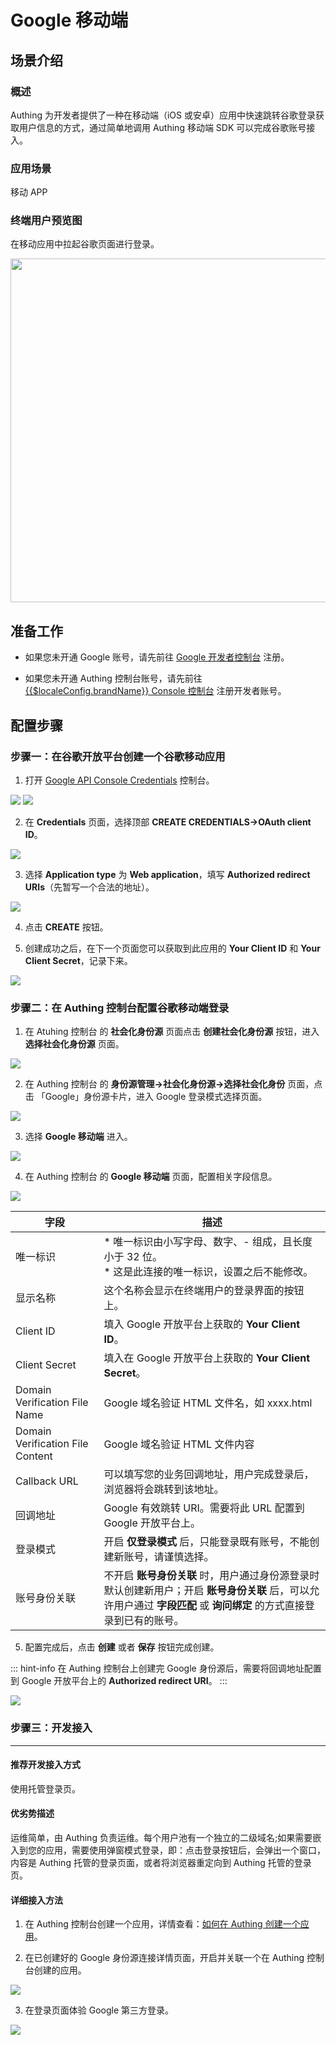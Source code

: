 # Google 移动端

<LastUpdated />

## 场景介绍

### 概述

Authing 为开发者提供了一种在移动端（iOS 或安卓）应用中快速跳转谷歌登录获取用户信息的方式，通过简单地调用 Authing 移动端 SDK 可以完成谷歌账号接入。

### 应用场景

移动 APP

### 终端用户预览图

在移动应用中拉起谷歌页面进行登录。

<img src="./images/google-mobile.png" height=550 style="display:block;margin: 0 auto;">

## 准备工作

* 如果您未开通 Google 账号，请先前往 [Google 开发者控制台](https://accounts.google.com/signin/v2/identifier?hl=zh-TW&continue=https%3A%2F%2Fwww.google.com%2F&ec=GAlAmgQ&flowName=GlifWebSignIn&flowEntry=AddSession) 注册。

* 如果您未开通 Authing 控制台账号，请先前往 [{{$localeConfig.brandName}} Console 控制台](https://authing.cn/) 注册开发者账号。

## 配置步骤

### 步骤一：在谷歌开放平台创建一个谷歌移动应用

1. 打开 [Google API Console Credentials](https://console.cloud.google.com/apis/credentials) 控制台。

<img src="./images/google_2-mobile.png" >

<img src="./images/google_3-mobile.png" >

2. 在 **Credentials** 页面，选择顶部 **CREATE CREDENTIALS->OAuth client ID**。

<img src="./images/google_4-mobile.png" >

3. 选择 **Application type** 为 **Web application**，填写 **Authorized redirect URIs**（先暂写一个合法的地址）。

<img src="./images/google_5-mobile.png" >

4. 点击 **CREATE** 按钮。

5. 创建成功之后，在下一个页面您可以获取到此应用的 **Your Client ID** 和 **Your Client Secret**，记录下来。

<img src="./images/google_6-mobile.png" >

### 步骤二：在 Authing 控制台配置谷歌移动端登录

1. 在 Atuhing 控制台 的 **社会化身份源** 页面点击 **创建社会化身份源** 按钮，进入 **选择社会化身份源** 页面。

<img src="./images/google_7-mobile.png" >

2. 在 Authing 控制台 的 **身份源管理->社会化身份源->选择社会化身份** 页面，点击 「Google」身份源卡片，进入 Google 登录模式选择页面。

<img src="./images/google_8-mobile.png" >

3. 选择 **Google 移动端** 进入。

<img src="./images/google_9-mobile.png" >

4. 在 Authing 控制台 的 **Google 移动端** 页面，配置相关字段信息。

<img src="./images/google_10-mobile.png" >

| 字段 | 描述 |
| ----| ---- |
| 唯一标识 | * 唯一标识由小写字母、数字、- 组成，且长度小于 32 位。</br>* 这是此连接的唯一标识，设置之后不能修改。|
| 显示名称 | 这个名称会显示在终端用户的登录界面的按钮上。|
| Client ID | 填入 Google 开放平台上获取的 **Your Client ID**。|
| Client Secret | 填入在 Google 开放平台上获取的 **Your Client Secret**。|
| Domain Verification File Name | Google 域名验证 HTML 文件名，如 xxxx.html |
| Domain Verification File Content | Google 域名验证 HTML 文件内容|
| Callback URL | 可以填写您的业务回调地址，用户完成登录后，浏览器将会跳转到该地址。 |
| 回调地址 | Google 有效跳转 URI。需要将此 URL 配置到 Google 开放平台上。 |
| 登录模式 | 开启 **仅登录模式** 后，只能登录既有账号，不能创建新账号，请谨慎选择。 |
| 账号身份关联 | 不开启 **账号身份关联** 时，用户通过身份源登录时默认创建新用户；开启 **账号身份关联** 后，可以允许用户通过 **字段匹配** 或 **询问绑定** 的方式直接登录到已有的账号。 |

5. 配置完成后，点击 **创建** 或者 **保存** 按钮完成创建。

::: hint-info
在 Authing 控制台上创建完 Google 身份源后，需要将回调地址配置到 Google 开放平台上的 **Authorized redirect URI**。
:::

<img src="./images/google_11-mobile.png" >

### 步骤三：开发接入

---

#### 推荐开发接入方式

使用托管登录页。

#### 优劣势描述

运维简单，由 Authing 负责运维。每个用户池有一个独立的二级域名;如果需要嵌入到您的应用，需要使用弹窗模式登录，即：点击登录按钮后，会弹出一个窗口，内容是 Authing 托管的登录页面，或者将浏览器重定向到 Authing 托管的登录页。

#### 详细接入方法

1. 在 Authing 控制台创建一个应用，详情查看：[如何在 Authing 创建一个应用](/guides/app-new/create-app/create-app.md)。

2. 在已创建好的 Google 身份源连接详情页面，开启并关联一个在 Authing 控制台创建的应用。

<img src="./images/google_12-mobile.png" >

3. 在登录页面体验 Google 第三方登录。

<img src="./images/google_13-mobile.png" >



